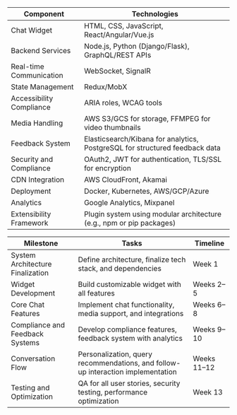 | **Component**             | **Technologies**                                                                         |
|---------------------------|-----------------------------------------------------------------------------------------|
| Chat Widget              | HTML, CSS, JavaScript, React/Angular/Vue.js                                             |
| Backend Services         | Node.js, Python (Django/Flask), GraphQL/REST APIs                                      |
| Real-time Communication  | WebSocket, SignalR                                                                     |
| State Management         | Redux/MobX                                                                             |
| Accessibility Compliance | ARIA roles, WCAG tools                                                                |
| Media Handling           | AWS S3/GCS for storage, FFMPEG for video thumbnails                                    |
| Feedback System          | Elasticsearch/Kibana for analytics, PostgreSQL for structured feedback data           |
| Security and Compliance  | OAuth2, JWT for authentication, TLS/SSL for encryption                                |
| CDN Integration          | AWS CloudFront, Akamai                                                                |
| Deployment               | Docker, Kubernetes, AWS/GCP/Azure                                                     |
| Analytics                | Google Analytics, Mixpanel                                                            |
| Extensibility Framework  | Plugin system using modular architecture (e.g., npm or pip packages)                  |






| **Milestone**                   | **Tasks**                                                                | **Timeline**   |
|---------------------------------|--------------------------------------------------------------------------|---------------|
| System Architecture Finalization | Define architecture, finalize tech stack, and dependencies               | Week 1        |
| Widget Development              | Build customizable widget with all features                              | Weeks 2–5     |
| Core Chat Features              | Implement chat functionality, media support, and integrations            | Weeks 6–8     |
| Compliance and Feedback Systems | Develop compliance features, feedback system with analytics              | Weeks 9–10    |
| Conversation Flow               | Personalization, query recommendations, and follow-up interaction implementation | Weeks 11–12 |
| Testing and Optimization        | QA for all user stories, security testing, performance optimization      | Week 13       |
